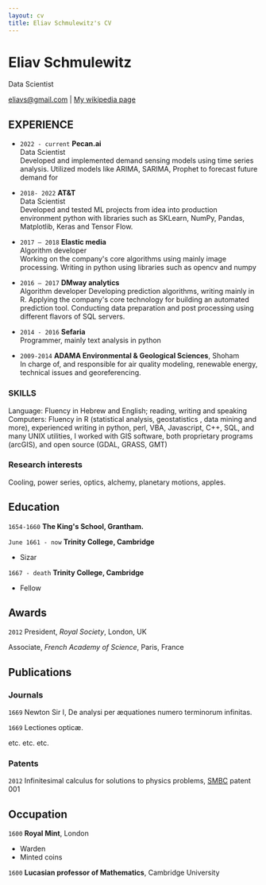 ```yaml
---
layout: cv
title: Eliav Schmulewitz's CV
---
```

# Eliav Schmulewitz
<!--- # <i class="far fa-id-badge"></i> Eliav Schmulewitz --->
Data Scientist

<div id="webaddress">
<a href="eliavs@gmail.com">eliavs@gmail.com</a>
| <a href="http://en.wikipedia.org/wiki/Isaac_Newton">My wikipedia page</a>
</div>


## EXPERIENCE

- `2022 - current` **Pecan.ai**  
Data Scientist  
Developed and implemented demand sensing models using time series analysis.
Utilized models like ARIMA, SARIMA, Prophet to forecast future demand for

- `2018- 2022` **AT&T**   
Data Scientist   
Developed and tested ML projects from idea  into production environment 
python with libraries such as SKLearn, NumPy, Pandas, Matplotlib, Keras and Tensor Flow.

- `2017 – 2018` **Elastic media**   
Algorithm developer  
 Working on the company's core algorithms using mainly image processing. Writing in python using libraries  such as   opencv and numpy
  
- `2016 – 2017` **DMway analytics**   
 Algorithm developer
Developing prediction algorithms, writing mainly in R. 
Applying the company's core technology for building an automated prediction tool. 
Conducting data preparation and post processing using different flavors of SQL servers.
  
- `2014 - 2016`  **Sefaria**   
Programmer, mainly text analysis in python

- `2009-2014` **ADAMA Environmental & Geological Sciences**, Shoham  
In charge of, and responsible for air quality modeling, renewable energy, technical issues and
georeferencing.


### SKILLS

Language: Fluency in Hebrew and English; reading, writing and speaking
Computers: Fluency in R (statistical analysis, geostatistics , data mining and more), experienced writing in python, perl, VBA, Javascript, C++, SQL, and many UNIX utilities, I worked with GIS software, both proprietary programs (arcGIS), and open source (GDAL, GRASS, GMT)


### Research interests

Cooling, power series, optics, alchemy, planetary motions, apples.


## Education

`1654-1660`
__The King's School, Grantham.__

`June 1661 - now`
__Trinity College, Cambridge__

- Sizar

`1667 - death`
__Trinity College, Cambridge__

- Fellow



## Awards

`2012`
President, *Royal Society*, London, UK

Associate, *French Academy of Science*, Paris, France



## Publications

<!-- A list is also available [online](http://scholar.google.co.uk/citations?user=LTOTl0YAAAAJ) -->

### Journals

`1669`
Newton Sir I, De analysi per æquationes numero terminorum infinitas. 

`1669`
Lectiones opticæ.

etc. etc. etc.

### Patents

`2012`
Infinitesimal calculus for solutions to physics problems, [SMBC](http://www.techdirt.com/articles/20121011/09312820678/if-patents-had-been-around-time-newton.shtml) patent 001


## Occupation

`1600`
__Royal Mint__, London

- Warden
- Minted coins

`1600`
__Lucasian professor of Mathematics__, Cambridge University



<!-- ### Footer

Last updated: May 2013 -->


